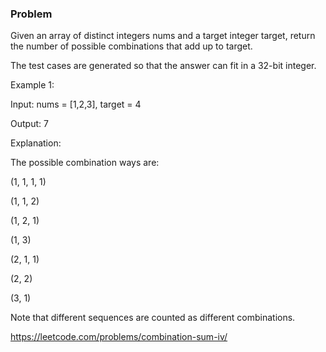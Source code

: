 ### Problem     

Given an array of distinct integers nums and a target integer target, return the number of possible combinations that add up to target.

The test cases are generated so that the answer can fit in a 32-bit integer.

Example 1:

Input: nums = [1,2,3], target = 4

Output: 7

Explanation:

The possible combination ways are:

(1, 1, 1, 1)

(1, 1, 2)

(1, 2, 1)

(1, 3)

(2, 1, 1)

(2, 2)

(3, 1)

Note that different sequences are counted as different combinations.

https://leetcode.com/problems/combination-sum-iv/